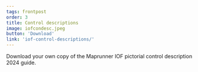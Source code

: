 ```yaml
---
tags: frontpost
order: 3
title: Control descriptions
image: iofcondesc.jpeg
button: 'Download'
link: 'iof-control-descriptions/'
---
```


Download your own copy of the Maprunner IOF pictorial control description 2024 guide.
